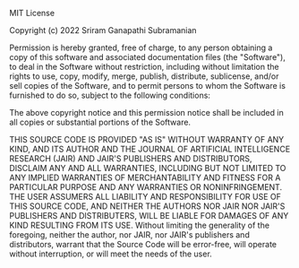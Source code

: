 MIT License

Copyright (c) 2022 Sriram Ganapathi Subramanian

Permission is hereby granted, free of charge, to any person obtaining a copy
of this software and associated documentation files (the "Software"), to deal
in the Software without restriction, including without limitation the rights
to use, copy, modify, merge, publish, distribute, sublicense, and/or sell
copies of the Software, and to permit persons to whom the Software is
furnished to do so, subject to the following conditions:

The above copyright notice and this permission notice shall be included in all
copies or substantial portions of the Software.

THIS SOURCE CODE IS PROVIDED "AS IS" WITHOUT WARRANTY OF ANY KIND, AND ITS AUTHOR AND THE JOURNAL OF ARTIFICIAL INTELLIGENCE RESEARCH (JAIR) AND JAIR'S PUBLISHERS AND DISTRIBUTORS, DISCLAIM ANY AND ALL WARRANTIES, INCLUDING BUT NOT LIMITED TO ANY IMPLIED WARRANTIES OF MERCHANTABILITY AND
FITNESS FOR A PARTICULAR PURPOSE AND ANY WARRANTIES OR NONINFRINGEMENT. THE USER ASSUMERS ALL LIABILITY AND RESPONSIBILITY FOR USE OF THIS SOURCE CODE, AND NEITHER THE 
AUTHORS NOR JAIR NOR JAIR'S PUBLISHERS AND DISTRIBUTERS, WILL BE LIABLE FOR DAMAGES OF ANY KIND RESULTING FROM ITS USE. Without limiting the generality of the foregoing, neither the author, nor JAIR, nor JAIR's publishers and distributors, warrant that the Source Code will be error-free, will operate without interruption, or will meet the needs of the user.
